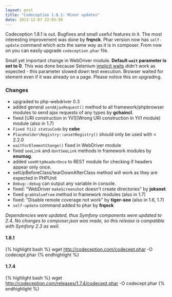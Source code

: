 ```yaml
---
layout: post
title: "Codeception 1.8.1: Minor updates"
date: 2013-12-07 22:03:50
---
```


Codeception 1.8.1 is out. Bugfixes and small useful features in it. The most interesting improvement was done by **frqnck**. Phar version now has `self-update` command which acts the same way as it is in composer. From now on you can easily upgrade `codeception.phar` file.

Small yet important change in WebDriver module. **Default `wait` parameter is set to 0**. This was done because Selenium [implicit waits](http://www.seleniumhq.org/docs/04_webdriver_advanced.jsp#implicit-waits) didn't work as expected - this parameter slowed down test execution. Browser waited for element even if it was already on a page. Please notice this on upgrading.


### Changes

* upgraded to php-webdriver 0.3
* added general `sendAjaxRequest()` method to all framework/phpbrowser modules to send ajax requests of any types by **gchaincl**.
* fixed [URI construction in Yii1](Wrong URI construction in Yii1 module) module (also in 1.7)
* `Fixed Yii2 statusCode` by **cebe**
* `Placeholder\Registry::unsetRegistry()` should only be used with < 2.2.0
* `waitForElementChange()` fixed in WebDriver module
* fixed `seeLink` and `dontSeeLink` methods in framework modules by **enumag**.
* added `seeHttpHeaderOnce` to REST module for checking if headers appear only once.
* setUpBeforeClass/tearDownAfterClass method will work as they are expected in PHPUnit
* `Debug::debug` can output any variable in console.
* fixed: "WebDriver `makeScreenshot` doesn't create directories" by **joksnet**
* fixed `grabValueFrom` method in framework modules (also in 1.7)
* fixed: "Disable remote coverage not work" by **tiger-seo** (also in 1.6, 1.7)
* `self-update` command added to phar by **frqnck**

*Dependencies were updated, thus Symfony components were updated to 2.4. No changes to composer.json was made, so this release is compatible with Symfony 2.3 as well.*

#### 1.8.1
{% highlight bash %}
wget http://codeception.com/codecept.phar -O codecept.phar
{% endhighlight %}

#### 1.7.4

{% highlight bash %}
wget http://codeception.com/releases/1.7.4/codecept.phar -O codecept.phar
{% endhighlight %}
